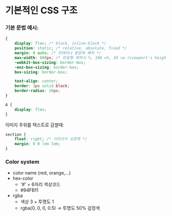 # 기본적인 CSS 구조

### 기본 문법 예시:

```css
{
    display: flex; /* block, inline-block */
    position: static; /* relative, absolute, fixed */
    margin: 0 auto; /* 컨테이너 중앙에 배치 */
    max-width: 600px; /* 반응형 제작시 %, 100 vh, 20 vw (viewport's height, width) */
    -webkit-box-sizing: border-box;
    -moz-box-sizing: border-box;
    box-sizing: border-box;

    text-align: center;
    border: 3px solid black;
    border-radius: 10px;
}

A {
    display: flex;
}
```

이미지 주위를 텍스트로 감쌀때:
```css
section {
    float: right; /* 이미지가 오른쪽 */
    margin: 0 0 lem lem;
}
```

### Color system
- color name (red, orange,...)
- hex-color
    - '#' + 6자리 색상코드
    - #94FB11
- rgba
    - 색상 3 + 투명도 1
    - rgba(0, 0, 0, 0.5) -> 투명도 50% 검정색
